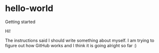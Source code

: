 # hello-world
Getting started

Hi!

The instructions said I should write something about myself. I am trying to figure out how GitHub works and I think it is going alright so far :)
